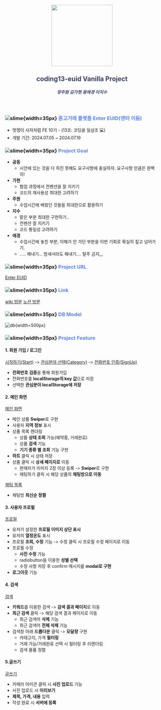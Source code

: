 <!-- ![header](https://capsule-render.vercel.app/api?type=wave&color=373F67) -->

<br/>

<div style="text-align: center">
<img src="https://github.com/user-attachments/assets/83a7da13-7696-45d2-976e-0036e0570432" width="200px">
</div>

 <h2 style="text-align: center; color:#373F67">coding13-euid Vanilla Project</h2>
 <h5 style="text-align:center; color: #373F67">장주원 김가현 용애경 이지수</h5>
 <br/>

### ![slime](/public/slime.webp){width=35px} <span style="color:#5A85EE">중고거래 플랫폼 Enter EUID(엔터 이듬)</span>

- 멋쟁이 사자처럼 FE 10기 - (13조: 코딩을 일삼조 :computer:)
- 개발 기간: 2024.07.05 ~ 2024.07.19
  <br/>

### ![slime](/public/slime.webp){width=35px} <span style="color:#5A85EE">Project Goal</span>

- **공동**
  - 시안에 있는 것을 다 하진 못해도 요구사항에 충실하자. 요구사항 만큼은 완벽히!
- **가현**
  - 협업 과정에서 컨벤션을 잘 지키기
  - 코드의 재사용성 최대한 고려하기
- **주원**
  - 수업시간에 배웠던 것들을 최대한으로 활용하기
- **지수**
  - 맡은 부분 최대한 구현하기..
  - 컨벤션 잘 지키기
  - 코드 통일성 고려하기
- **애경**
  - 수업시간에 놓친 부분, 이해가 안 가던 부분을 이번 기회로 확실히 짚고 넘어가기.
  - ..... 해내기... 밤새서라도 해내기.... 탈주 금지,,,
    <br/>

### ![slime](/public/slime.webp){width=35px} <span style="color:#5A85EE">Project URL</span>

[Enter EUID](https://enter-euid.netlify.app/)
<br/>

### ![slime](/public/slime.webp){width=35px} <span style="color: #5A85EE">Link</span>

[wiki 방문](https://github.com/FRONTENDSCHOOL10/coding13-euid/wiki)
[노션 방문](https://www.notion.so/13-41c83e44c06c4f1787cad96ca3d1a40b)
<br/>

### ![slime](/public/slime.webp){width=35px} <span style="color:#5A85EE">DB Model</span>

![db](/public/db.png){width=500px}
<br/>

### ![slime](/public/slime.webp){width=35px} <span style="color: #5A85EE">Project Feature

#### 1. 회원 가입 / 로그인

[시작하기(Start)](src/pages/start/index.html) -> [관심분야 선택(Category)](src/pages/category/index.html) -> [전화번호 인증(SignUp)](/src/pages/signup/index.html)

- **전화번호 검증**을 통해 회원가입
- 전화번호를 **localStorage의 key 값**으로 저장
- 선택한 **관심분야 localStorage에 저장**

#### 2. 메인 화면

[메인 화면](src/index.html)

- 메인 상품 **Swiper**로 구현
- 사용자 **지역 정보** 표시
- 상품 목록 렌더링
  - 상품 **상태 조회** 가능(예약중, 거래완료)
  - 상품 **검색** 기능
  - **기기 종류 별 조회** 기능 구현
- **하트** 클릭 시 상태 저장
- 상품 클릭 시 **상세 페이지로** 이동
  - 판매자가 이미지 2장 이상 등록 -> **Swiper**로 구현
  - 채팅하기 클릭 시 해당 상품의 **채팅방으로 이동**

[채팅 목록](src/pages/chat/index.html)

- 채팅방 **최신순 정렬**

#### 3. 사용자 프로필

[프로필](/src/pages/profile/index.html)

- 유저가 설정한 **프로필 이미지 상단 표시**
- 유저의 **열정온도** 표시
- 프로필 **조회, 수정** 기능 -> 수정 클릭 시 프로필 수정 페이지로 이동
- 프로필 수정
  - **사진 수정** 가능
  - radiobutton을 이용한 **성별 선택**
  - 수정 사항 저장 후 confirm 메시지를 **modal로 구현**
- **로그아웃** 기능

#### 4. 검색

[검색](/src/pages/search/index.html)

- **키워드**를 이용한 검색 -> **검색 결과 페이지**로 이동
- **최근 검색** 클릭 -> 해당 검색 결과 페이지로 이동
  - 최근 검색어 **삭제** 기능
  - 최근 검색어 **전체 삭제** 기능
- 검색창 아래 **드롭다운** 클릭 -> **모달창** 구현
  - 카테고리, 가격 **필터링**
  - 거래 가능/거래완료 선택 시 필터링 후 리렌더링
  - 검색 물품 정렬

#### 5.글쓰기</span>

[글쓰기](/src/pages/write-post/index.html)

- 카메라 아이콘 클릭 시 **사진 업로드** 기능
- 사진 업로드 시 **미리보기**
- **제목, 가격, 내용** 입력
- 작성 완료 시 **서버에 등록**
